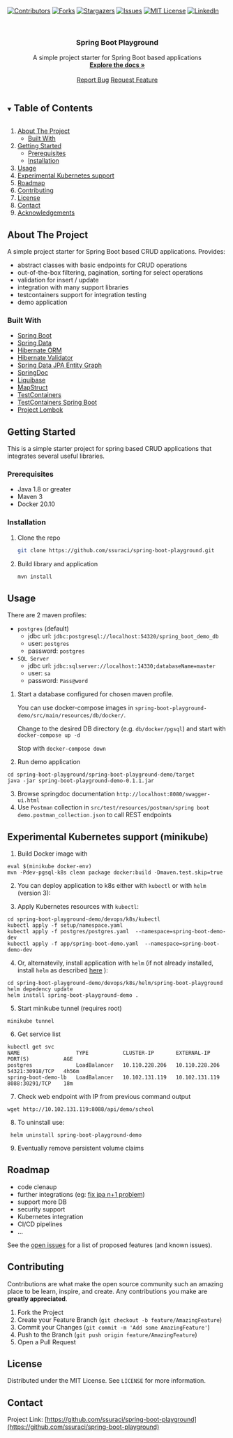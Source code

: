 <!--
*** Thanks for checking out the Best-README-Template. If you have a suggestion
*** that would make this better, please fork the repo and create a pull request
*** or simply open an issue with the tag "enhancement".
*** Thanks again! Now go create something AMAZING! :D
***
***
***
*** To avoid retyping too much info. Do a search and replace for the following:
*** ssuraci, spring-boot-playground, twitter_handle, email, project_title, project_description
-->



<!-- PROJECT SHIELDS -->
<!--
*** I'm using markdown "reference style" links for readability.
*** Reference links are enclosed in brackets [ ] instead of parentheses ( ).
*** See the bottom of this document for the declaration of the reference variables
*** for contributors-url, forks-url, etc. This is an optional, concise syntax you may use.
*** https://www.markdownguide.org/basic-syntax/#reference-style-links
-->

[![Contributors][contributors-shield]][contributors-url]
[![Forks][forks-shield]][forks-url]
[![Stargazers][stars-shield]][stars-url]
[![Issues][issues-shield]][issues-url]
[![MIT License][license-shield]][license-url]
[![LinkedIn][linkedin-shield]][linkedin-url]



<!-- PROJECT LOGO -->
<br />
<p align="center">

  <h3 align="center">Spring Boot Playground</h3>

  <p align="center">
    A simple project starter for Spring Boot based applications
    <br />
    <a href="https://github.com/ssuraci/spring-boot-playground"><strong>Explore the docs »</strong></a>
    <br />
    <br />
    <a href="https://github.com/ssuraci/spring-boot-playground/issues">Report Bug</a>
    <a href="https://github.com/ssuraci/spring-boot-playground/issues">Request Feature</a>
  </p>
</p>



<!-- TABLE OF CONTENTS -->
<details open="open">
  <summary><h2 style="display: inline-block">Table of Contents</h2></summary>
  <ol>
    <li>
      <a href="#about-the-project">About The Project</a>
      <ul>
        <li><a href="#built-with">Built With</a></li>
      </ul>
    </li>
    <li>
      <a href="#getting-started">Getting Started</a>
      <ul>
        <li><a href="#prerequisites">Prerequisites</a></li>
        <li><a href="#installation">Installation</a></li>
      </ul>
    </li>
    <li><a href="#usage">Usage</a></li>
    <li><a href="#experimental-kubernetes-support-minikube">Experimental Kubernetes support</a></li>
    <li><a href="#roadmap">Roadmap</a></li>
    <li><a href="#contributing">Contributing</a></li>
    <li><a href="#license">License</a></li>
    <li><a href="#contact">Contact</a></li>
    <li><a href="#acknowledgements">Acknowledgements</a></li>
  </ol>
</details>



<!-- ABOUT THE PROJECT -->
## About The Project

A simple project starter for Spring Boot based CRUD applications. Provides:
* abstract classes with basic endpoints for CRUD operations
* out-of-the-box filtering, pagination, sorting for select operations
* validation for insert / update
* integration with many support libraries
* testcontainers support for integration testing
* demo application

### Built With

* [Spring Boot](https://spring.io/projects/spring-boot)
* [Spring Data](https://spring.io/projects/spring-data)
* [Hibernate ORM](https://hibernate.org/orm/)
* [Hibernate Validator](http://hibernate.org/validator/)
* [Spring Data JPA Entity Graph](https://github.com/Cosium/spring-data-jpa-entity-graph)
* [SpringDoc](https://springdoc.org/)
* [Liquibase](https://www.liquibase.org/)
* [MapStruct](https://mapstruct.org/)
* [TestContainers](https://www.testcontainers.org/)
* [TestContainers Spring Boot](https://github.com/Playtika/testcontainers-spring-boot)
* [Project Lombok](https://projectlombok.org/)




<!-- GETTING STARTED -->
## Getting Started

This is a simple starter project for spring based CRUD applications that integrates several useful libraries.

### Prerequisites

* Java 1.8 or greater
* Maven 3
* Docker 20.10

### Installation

1. Clone the repo
   ```sh
   git clone https://github.com/ssuraci/spring-boot-playground.git
   ```
2. Build library and application
   ```sh
   mvn install
   ```



<!-- USAGE EXAMPLES -->
## Usage

There are 2 maven profiles:
* `postgres` (default)
    * jdbc url: `jdbc:postgresql://localhost:54320/spring_boot_demo_db`
    * user: `postgres`
    * password: `postgres`
* `SQL Server`
    * jdbc url: `jdbc:sqlserver://localhost:14330;databaseName=master`
    * user: `sa`
    * password: `Pass@word`

1. Start a database configured for chosen maven profile.

   You can use docker-compose images in `spring-boot-playground-demo/src/main/resources/db/docker/`.

   Change to the desired DB directory (e.g. `db/docker/pgsql`) and start with `docker-compose up -d`

   Stop with `docker-compose down`

3. Run demo application 
```
cd spring-boot-playground/spring-boot-playground-demo/target
java -jar spring-boot-playground-demo-0.1.1.jar
```
3. Browse springdoc documentation `http://localhost:8080/swagger-ui.html`
4. Use `Postman` collection in `src/test/resources/postman/spring boot demo.postman_collection.json` to call REST endpoints

## Experimental Kubernetes support (minikube)

1. Build Docker image with

```
eval $(minikube docker-env)
mvn -Pdev-pgsql-k8s clean package docker:build -Dmaven.test.skip=true
```

2. You can deploy application to k8s either with `kubectl` or with `helm` (version 3):

3. Apply Kubernetes resources with `kubectl`:

```
cd spring-boot-playground-demo/devops/k8s/kubectl
kubectl apply -f setup/namespace.yaml
kubectl apply -f postgres/postgres.yaml  --namespace=spring-boot-demo-dev
kubectl apply -f app/spring-boot-demo.yaml  --namespace=spring-boot-demo-dev
```

4. Or, alternatevily, install application with `helm` (if not already installed, install `helm` as described [here](https://helm.sh/docs/intro/install/)
):

```
cd spring-boot-playground-demo/devops/k8s/helm/spring-boot-playground
helm depedency update
helm install spring-boot-playground-demo . 
```

5. Start minikube tunnel (requires root)
```
minikube tunnel
```

6. Get service list

```
kubectl get svc
NAME                  TYPE           CLUSTER-IP       EXTERNAL-IP      PORT(S)           AGE
postgres              LoadBalancer   10.110.228.206   10.110.228.206   54321:30918/TCP   4h56m
spring-boot-demo-lb   LoadBalancer   10.102.131.119   10.102.131.119   8088:30291/TCP    18m
```

7. Check web endpoint with IP from previous command output
```
wget http://10.102.131.119:8088/api/demo/school
```

8. To uninstall use:

```
 helm uninstall spring-boot-playground-demo 
``` 

9. Eventually remove persistent volume claims

<!-- ROADMAP -->
## Roadmap

* code clenaup
* further integrations (eg: [fix jpa n+1 problem](Spring-Data-Jpa-ManyToOne-n-plus-1-problem-solution))
* support more DB
* security support
* Kubernetes integration
* CI/CD pipelines
* ...

See the [open issues](https://github.com/ssuraci/spring-boot-playground/issues) for a list of proposed features (and known issues).



<!-- CONTRIBUTING -->
## Contributing

Contributions are what make the open source community such an amazing place to be learn, inspire, and create. Any contributions you make are **greatly appreciated**.

1. Fork the Project
2. Create your Feature Branch (`git checkout -b feature/AmazingFeature`)
3. Commit your Changes (`git commit -m 'Add some AmazingFeature'`)
4. Push to the Branch (`git push origin feature/AmazingFeature`)
5. Open a Pull Request



<!-- LICENSE -->
## License

Distributed under the MIT License. See `LICENSE` for more information.



<!-- CONTACT -->
## Contact

Project Link: [https://github.com/ssuraci/spring-boot-playground](https://github.com/ssuraci/spring-boot-playground)




<!-- MARKDOWN LINKS & IMAGES -->
<!-- https://www.markdownguide.org/basic-syntax/#reference-style-links -->
[contributors-shield]: https://img.shields.io/github/contributors/ssuraci/spring-boot-playground.svg?style=for-the-badge
[contributors-url]: https://github.com/ssuraci/spring-boot-playground/graphs/contributors
[forks-shield]: https://img.shields.io/github/forks/ssuraci/spring-boot-playground.svg?style=for-the-badge
[forks-url]: https://github.com/ssuraci/spring-boot-playground/network/members
[stars-shield]: https://img.shields.io/github/stars/ssuraci/spring-boot-playground.svg?style=for-the-badge
[stars-url]: https://github.com/ssuraci/spring-boot-playground/stargazers
[issues-shield]: https://img.shields.io/github/issues/ssuraci/spring-boot-playground.svg?style=for-the-badge
[issues-url]: https://github.com/ssuraci/spring-boot-playground/issues
[license-shield]: https://img.shields.io/github/license/ssuraci/spring-boot-playground.svg?style=for-the-badge
[license-url]: https://github.com/ssuraci/spring-boot-playground/blob/master/LICENSE.txt
[linkedin-shield]: https://img.shields.io/badge/-LinkedIn-black.svg?style=for-the-badge&logo=linkedin&colorB=555
[linkedin-url]: https://www.linkedin.com/in/sebastianosuraci/
